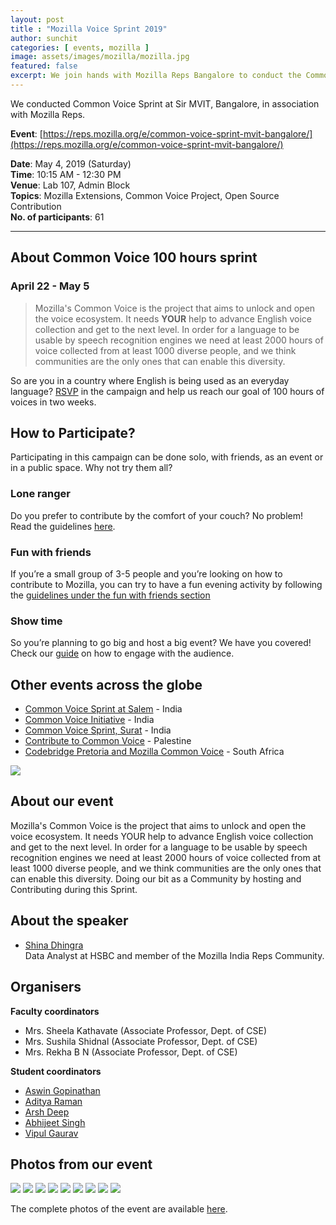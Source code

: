 ```yaml
---
layout: post
title : "Mozilla Voice Sprint 2019"
author: sunchit
categories: [ events, mozilla ]
image: assets/images/mozilla/mozilla.jpg
featured: false
excerpt: We join hands with Mozilla Reps Bangalore to conduct the Common Voice 100 hours sprint, contributing to Mozilla's Common Voice project.
---
```

We conducted Common Voice Sprint at Sir MVIT, Bangalore, in association with Mozilla Reps.

**Event**: [https://reps.mozilla.org/e/common-voice-sprint-mvit-bangalore/](https://reps.mozilla.org/e/common-voice-sprint-mvit-bangalore/)

**Date**: May 4, 2019 (Saturday)  
**Time**: 10:15 AM - 12:30 PM  
**Venue**: Lab 107, Admin Block  
**Topics**: Mozilla Extensions, Common Voice Project, Open Source Contribution  
**No. of participants**: 61

---
## About Common Voice 100 hours sprint
### April 22 - May 5

> Mozilla's Common Voice is the project that aims to unlock and open the voice ecosystem. It needs **YOUR** help to advance English voice collection and get to the next level. In order for a language to be usable by speech recognition engines we need at least 2000 hours of voice collected from at least 1000 diverse people, and we think communities are the only ones that can enable this diversity.

So are you in a country where English is being used as an everyday language? [RSVP](https://activate.mozilla.community/en-US/commonvoice) in the campaign and help us reach our goal of 100 hours of voices in two weeks.

## How to Participate?

Participating in this campaign can be done solo, with friends, as an event or in a public space. Why not try them all?

### Lone ranger

Do you prefer to contribute by the comfort of your couch? No problem! Read the guidelines [here](https://activate.mozilla.community/en-US/commonvoice).

### Fun with friends

If you’re a small group of 3-5 people and you’re looking on how to contribute to Mozilla, you can try to have a fun evening activity by following the [guidelines under the fun with friends section](https://activate.mozilla.community/en-US/commonvoice)

### Show time

So you’re planning to go big and host a big event? We have you covered! Check our [guide](https://activate.mozilla.community/en-US/commonvoice) on how to engage with the audience.


## Other events across the globe

- [Common Voice Sprint at Salem](https://reps.mozilla.org/e/common-voice-sprint-2019-at-salem/) - India
- [Common Voice Initiative](https://reps.mozilla.org/e/common-voice-initiative/) - India
- [Common Voice Sprint, Surat](https://reps.mozilla.org/e/common-voice-sprint-surat/) - India
- [Contribute to Common Voice](https://www.facebook.com/events/630686270735977/) - Palestine
- [Codebridge Pretoria and Mozilla Common Voice](https://www.meetup.com/Codebridge-Pretoria/events/260759551/) - South Africa

![](/assets/images/mozilla/mozillarob.jpg)

## About our event
Mozilla's Common Voice is the project that aims to unlock and open the voice ecosystem. It needs YOUR help to advance English voice collection and get to the next level. In order for a language to be usable by speech recognition engines we need at least 2000 hours of voice collected from at least 1000 diverse people, and we think communities are the only ones that can enable this diversity. Doing our bit as a Community by hosting and Contributing during this Sprint.

## About the speaker
- [Shina Dhingra](https://reps.mozilla.org/u/shina_dhingra/)  
    Data Analyst at HSBC and member of the Mozilla India Reps Community.

## Organisers
**Faculty coordinators**
- Mrs. Sheela Kathavate (Associate Professor, Dept. of CSE)
- Mrs. Sushila Shidnal (Associate Professor, Dept. of CSE)
- Mrs. Rekha B N (Associate Professor, Dept. of CSE)

**Student coordinators**
- [Aswin Gopinathan](https://www.linkedin.com/in/aswin-gopinathan-69556716a/)
- [Aditya Raman](https://www.linkedin.com/in/ramanaditya/)
- [Arsh Deep](https://www.linkedin.com/in/arsh-deep-60140816a/)
- [Abhijeet Singh](http://absingh.com/)
- [Vipul Gaurav](https://www.linkedin.com/in/vipul-gaurav/)

## Photos from our event

![](/assets/images/mozilla/IMG_2416.JPG)
![](/assets/images/mozilla/IMG_2432.JPG)
![](/assets/images/mozilla/IMG_2436.JPG)
![](/assets/images/mozilla/IMG_2470.JPG)
![](/assets/images/mozilla/IMG_2472.JPG)
![](/assets/images/mozilla/IMG_2475.JPG)
![](/assets/images/mozilla/IMG_2485.JPG)
![](/assets/images/mozilla/IMG_2492.JPG)
![](/assets/images/mozilla/IMG_2494.JPG)

The complete photos of the event are available [here](https://drive.google.com/drive/folders/1rfei9NV0lW3lKOaAqk9BNDMRikjUMVWR?usp=sharing).
